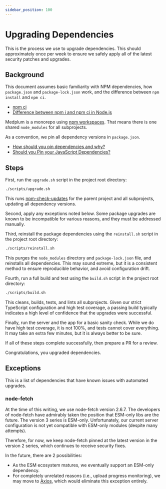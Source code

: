 ```yaml
---
sidebar_position: 100
---
```


# Upgrading Dependencies

This is the process we use to upgrade dependencies. This should approximately once per week to ensure we safely apply all of the latest security patches and upgrades.

## Background

This document assumes basic familiarity with NPM dependencies, how `package.json` and `package-lock.json` work, and the difference between `npm install` and `npm ci`.

- [npm ci](https://docs.npmjs.com/cli/v8/commands/npm-ci)
- [Difference between npm i and npm ci in Node.js](https://www.geeksforgeeks.org/difference-between-npm-i-and-npm-ci-in-node-js/)

Medplum is a monorepo using [npm workspaces](https://docs.npmjs.com/cli/v7/using-npm/workspaces). That means there is one shared `node_modules` for all subprojects.

As a convention, we pin all dependency versions in `package.json`.

- [How should you pin dependencies and why?](https://www.the-guild.dev/blog/how-should-you-pin-dependencies-and-why)
- [Should you Pin your JavaScript Dependencies?](https://docs.renovatebot.com/dependency-pinning/)

## Steps

First, run the `upgrade.sh` script in the project root directory:

```bash
./scripts/upgrade.sh
```

This runs [npm-check-updates](https://www.npmjs.com/package/npm-check-updates) for the parent project and all subprojects, updating all dependency versions.

Second, apply any exceptions noted below. Some package upgrades are known to be incompatible for various reasons, and they must be addressed manually.

Third, reinstall the package dependencies using the `reinstall.sh` script in the project root directory:

```bash
./scripts/reinstall.sh
```

This purges the `node_modules` directory and `package-lock.json` file, and reinstalls all dependencies. This may sound extreme, but it is a consistent method to ensure reproducible behavior, and avoid configuration drift.

Fourth, run a full build and test using the `build.sh` script in the project root directory:

```bash
./scripts/build.sh
```

This cleans, builds, tests, and lints all subprojects. Given our strict TypeScript configuration and high test coverage, a passing build typically indicates a high level of confidence that the upgrades were successful.

Finally, run the server and the app for a basic sanity check. While we do have high test coverage, it is not 100%, and tests cannot cover everything. It may take an extra few minutes, but it is always better to be sure.

If all of these steps complete successfully, then prepare a PR for a review.

Congratulations, you upgraded dependencies.

## Exceptions

This is a list of dependencies that have known issues with automated upgrades.

### node-fetch

At the time of this writing, we use node-fetch version 2.6.7. The developers of node-fetch have admirably taken the position that ESM-only libs are the future. The version 3 series is ESM-only. Unfortunately, our current server configuration is not yet compatible with ESM-only modules (despite many attempts).

Therefore, for now, we keep node-fetch pinned at the latest version in the version 2 series, which continues to receive security fixes.

In the future, there are 2 possibilities:

- As the ESM ecosystem matures, we eventually support an ESM-only dependency.
- For completely unrelated reasons (i.e., upload progress monitoring), we may move to [Axios](https://www.npmjs.com/package/axios), which would eliminate this exception entirely.
